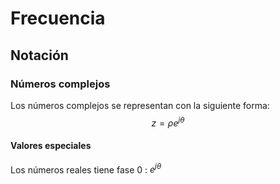 # Frecuencia
## Notación
### Números complejos
Los números complejos se representan con la siguiente forma:
$$z = \rho e^{j\theta}$$
#### Valores especiales
Los números reales tiene fase 0 : $e^{j\theta}$
